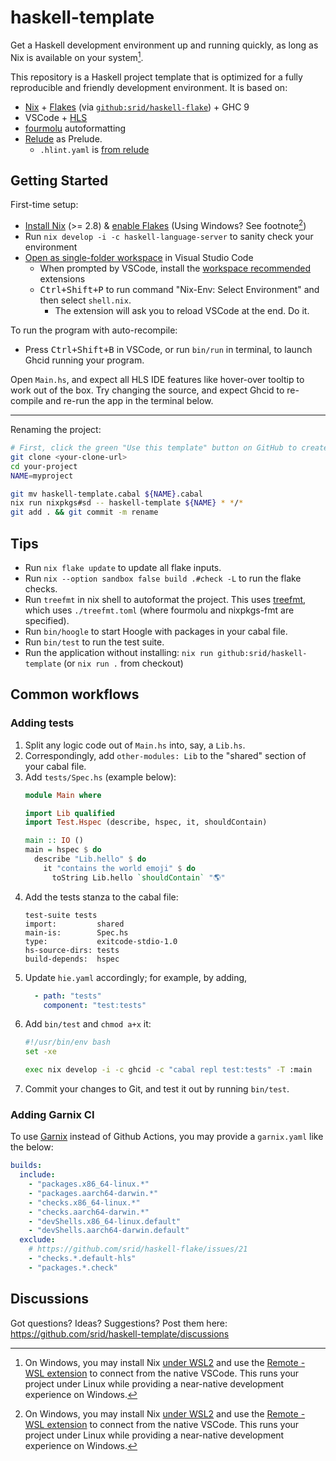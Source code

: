 # haskell-template

Get a Haskell development environment up and running quickly, as long as Nix is available on your system[^windows].

[^windows]: On Windows, you may install Nix [under WSL2](https://nixos.wiki/wiki/Nix_Installation_Guide#Windows_Subsystem_for_Linux_.28WSL.29) and use the [Remote - WSL extension](https://marketplace.visualstudio.com/items?itemName=ms-vscode-remote.remote-wsl) to connect from the native VSCode. This runs your project under Linux while providing a near-native development experience on Windows.

This repository is a Haskell project template that is optimized for a fully reproducible and friendly development environment. It is based on:

- [Nix](https://srid.ca/haskell-nix) + [Flakes](https://serokell.io/blog/practical-nix-flakes) (via [`github:srid/haskell-flake`](https://github.com/srid/haskell-flake)) + GHC 9
- VSCode + [HLS](https://github.com/haskell/haskell-language-server)
- [fourmolu](https://github.com/fourmolu/fourmolu) autoformatting 
- [Relude](https://github.com/kowainik/relude#relude) as Prelude.
  - `.hlint.yaml` is [from relude](https://github.com/kowainik/relude/blob/main/.hlint.yaml)

## Getting Started

First-time setup:

- [Install Nix](https://nixos.org/download.html) (>= 2.8) & [enable Flakes](https://nixos.wiki/wiki/Flakes) (Using Windows? See footnote[^windows])
- Run `nix develop -i -c haskell-language-server` to sanity check your environment 
- [Open as single-folder workspace](https://code.visualstudio.com/docs/editor/workspaces#_singlefolder-workspaces) in Visual Studio Code
    - When prompted by VSCode, install the [workspace recommended](https://code.visualstudio.com/docs/editor/extension-marketplace#_workspace-recommended-extensions) extensions
    - <kbd>Ctrl+Shift+P</kbd> to run command "Nix-Env: Select Environment" and then select `shell.nix`. 
        - The extension will ask you to reload VSCode at the end. Do it.

To run the program with auto-recompile:

- Press <kbd>Ctrl+Shift+B</kbd> in VSCode, or run `bin/run` in terminal, to launch Ghcid running your program.

Open `Main.hs`, and expect all HLS IDE features like hover-over tooltip to work out of the box. Try changing the source, and expect Ghcid to re-compile and re-run the app in the terminal below.

---

Renaming the project:

```sh
# First, click the green "Use this template" button on GitHub to create your copy.
git clone <your-clone-url>
cd your-project
NAME=myproject

git mv haskell-template.cabal ${NAME}.cabal
nix run nixpkgs#sd -- haskell-template ${NAME} * */*
git add . && git commit -m rename
```

## Tips

- Run `nix flake update` to update all flake inputs.
- Run `nix --option sandbox false build .#check -L` to run the flake checks.
- Run `treefmt` in nix shell to autoformat the project. This uses [treefmt](https://github.com/numtide/treefmt), which uses `./treefmt.toml` (where fourmolu and nixpkgs-fmt are specified).
- Run `bin/hoogle` to start Hoogle with packages in your cabal file.
- Run `bin/test` to run the test suite.
- Run the application without installing: `nix run github:srid/haskell-template` (or `nix run .` from checkout)

## Common workflows

### Adding tests 

1. Split any logic code out of `Main.hs` into, say, a `Lib.hs`.
1. Correspondingly, add `other-modules: Lib` to the "shared" section of your cabal file.
1. Add `tests/Spec.hs` (example below):
    ```haskell
    module Main where

    import Lib qualified
    import Test.Hspec (describe, hspec, it, shouldContain)

    main :: IO ()
    main = hspec $ do
      describe "Lib.hello" $ do
        it "contains the world emoji" $ do
          toString Lib.hello `shouldContain` "🌎"
    ```
1. Add the tests stanza to the cabal file:
    ```cabal
    test-suite tests
    import:         shared
    main-is:        Spec.hs
    type:           exitcode-stdio-1.0
    hs-source-dirs: tests
    build-depends:  hspec
    ```
1. Update `hie.yaml` accordingly; for example, by adding,
    ```yaml
      - path: "tests"
        component: "test:tests"
    ```
1. Add `bin/test` and `chmod a+x` it:
    ```sh
    #!/usr/bin/env bash
    set -xe

    exec nix develop -i -c ghcid -c "cabal repl test:tests" -T :main
    ```
1. Commit your changes to Git, and test it out by running `bin/test`.

### Adding Garnix CI

To use [Garnix](https://garnix.io/) instead of Github Actions, you may provide a `garnix.yaml` like the below:

```yaml
builds:
  include:
    - "packages.x86_64-linux.*"
    - "packages.aarch64-darwin.*"
    - "checks.x86_64-linux.*"
    - "checks.aarch64-darwin.*"
    - "devShells.x86_64-linux.default"
    - "devShells.aarch64-darwin.default"
  exclude:
    # https://github.com/srid/haskell-flake/issues/21
    - "checks.*.default-hls"
    - "packages.*.check"
```

## Discussions

Got questions? Ideas? Suggestions? Post them here: https://github.com/srid/haskell-template/discussions
